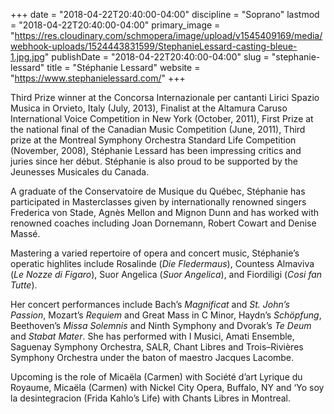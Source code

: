 +++
date = "2018-04-22T20:40:00-04:00"
discipline = "Soprano"
lastmod = "2018-04-22T20:40:00-04:00"
primary_image = "https://res.cloudinary.com/schmopera/image/upload/v1545409169/media/webhook-uploads/1524443831599/StephanieLessard-casting-bleue-1.jpg.jpg"
publishDate = "2018-04-22T20:40:00-04:00"
slug = "stephanie-lessard"
title = "Stéphanie Lessard"
website = "https://www.stephanielessard.com/"
+++

Third Prize winner at the Concorsa Internazionale per cantanti Lirici Spazio Musica in Orvieto, Italy (July, 2013), Finalist at the Altamura Caruso International Voice Competition in New York (October, 2011), First Prize at the national final of the Canadian Music Competition (June, 2011), Third prize at the Montreal Symphony Orchestra Standard Life Competition (November, 2008), Stéphanie Lessard has been impressing critics and juries since her début.  Stéphanie is also proud to be supported by the Jeunesses Musicales du Canada.

A graduate of the Conservatoire de Musique du Québec, Stéphanie has participated in Masterclasses given by internationally renowned singers Frederica von Stade, Agnès Mellon and Mignon Dunn and has worked with renowned coaches including Joan Dornemann, Robert Cowart and Denise Massé.

Mastering a varied repertoire of opera and concert music, Stéphanie’s operatic highlites include Rosalinde (*Die Fledermaus*), Countess Almaviva (*Le Nozze di Figaro*), Suor Angelica (*Suor Angelica*), and Fiordiligi (*Cosi fan Tutte*).

Her concert performances include Bach’s *Magnificat* and *St. John’s Passion*, Mozart’s *Requiem* and Great Mass in C Minor, Haydn’s *Schöpfung*, Beethoven’s *Missa Solemnis* and Ninth Symphony and Dvorak’s *Te Deum* and *Stabat Mater*. She has performed with I Musici, Amati Ensemble, Saguenay Symphony Orchestra, SALR, Chant Libres and Trois–Rivières Symphony Orchestra under the baton of maestro Jacques Lacombe.

Upcoming is the role of Micaëla (Carmen) with Société d’art Lyrique du Royaume, Micaëla (Carmen) with Nickel City Opera, Buffalo, NY and ‘Yo soy la desintegracion (Frida Kahlo’s  Life) with Chants Libres in Montreal.
